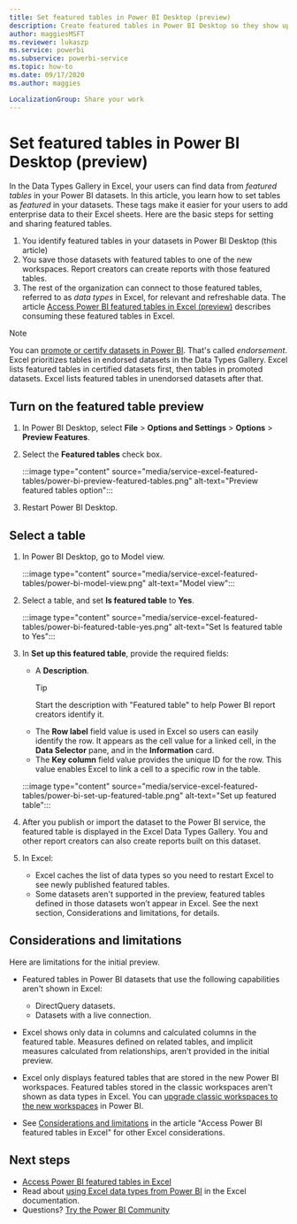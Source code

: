 ```yaml
---
title: Set featured tables in Power BI Desktop (preview)
description: Create featured tables in Power BI Desktop so they show up in the Data Types Gallery in Excel. 
author: maggiesMSFT
ms.reviewer: lukaszp
ms.service: powerbi
ms.subservice: powerbi-service
ms.topic: how-to
ms.date: 09/17/2020
ms.author: maggies

LocalizationGroup: Share your work
---
```

# Set featured tables in Power BI Desktop (preview)

In the Data Types Gallery in Excel, your users can find data from *featured tables* in your Power BI datasets. In this article, you learn how to set tables as *featured* in your datasets. These tags make it easier for your users to add enterprise data to their Excel sheets. Here are the basic steps for setting and sharing featured tables.

1. You identify featured tables in your datasets in Power BI Desktop (this article)
1. You save those datasets with featured tables to one of the new workspaces. Report creators can create reports with those featured tables. 
1. The rest of the organization can connect to those featured tables, referred to as *data types* in Excel, for relevant and refreshable data. The article [Access Power BI featured tables in Excel (preview)](service-excel-featured-tables.md) describes consuming these featured tables in Excel.

> [!NOTE]
> You can [promote or certify datasets in Power BI](../collaborate-share/service-endorse-content.md). That's called *endorsement*. Excel prioritizes tables in endorsed datasets in the Data Types Gallery. Excel lists featured tables in certified datasets first, then tables in promoted datasets. Excel lists featured tables in unendorsed datasets after that. 

## Turn on the featured table preview

1. In Power BI Desktop, select **File** > **Options and Settings** > **Options** > **Preview Features**.
2. Select the **Featured tables** check box.

    :::image type="content" source="media/service-excel-featured-tables/power-bi-preview-featured-tables.png" alt-text="Preview featured tables option":::

3. Restart Power BI Desktop.

## Select a table

1. In Power BI Desktop, go to Model view.

    :::image type="content" source="media/service-excel-featured-tables/power-bi-model-view.png" alt-text="Model view":::
 
2. Select a table, and set **Is featured table** to **Yes**.

    :::image type="content" source="media/service-excel-featured-tables/power-bi-featured-table-yes.png" alt-text="Set Is featured table to Yes":::

4. In **Set up this featured table**, provide the required fields:

    - A **Description**. 
        > [!TIP]
        > Start the description with "Featured table" to help Power BI report creators identify it.
    - The **Row label** field value is used in Excel so users can easily identify the row. It appears as the cell value for a linked cell, in the **Data Selector** pane, and in the **Information** card. 
    - The **Key column** field value provides the unique ID for the row. This value enables Excel to link a cell to a specific row in the table.

    :::image type="content" source="media/service-excel-featured-tables/power-bi-set-up-featured-table.png" alt-text="Set up featured table":::

1. After you publish or import the dataset to the Power BI service,  the featured table is displayed in the Excel Data Types Gallery. You and other report creators can also create reports built on this dataset.

1. In Excel: 
    - Excel caches the list of data types so you need to restart Excel to see newly published featured tables.
    - Some datasets aren't supported in the preview, featured tables defined in those datasets won’t appear in Excel. See the next section, Considerations and limitations, for details.

## Considerations and limitations

Here are limitations for the initial preview.

- Featured tables in Power BI datasets that use the following capabilities aren't shown in Excel:

    - DirectQuery datasets.
    - Datasets with a live connection.

- Excel shows only data in columns and calculated columns in the featured table. Measures defined on related tables, and implicit measures calculated from relationships, aren't provided in the initial preview.
- Excel only displays featured tables that are stored in the new Power BI workspaces. Featured tables stored in the classic workspaces aren't shown as data types in Excel. You can [upgrade classic workspaces to the new workspaces](service-upgrade-workspaces.md) in Power BI.
- See [Considerations and limitations](service-excel-featured-tables.md#considerations-and-limitations) in the article "Access Power BI featured tables in Excel" for other Excel considerations.

## Next steps

- [Access Power BI featured tables in Excel](service-excel-featured-tables.md)
- Read about [using Excel data types from Power BI](https://support.office.com/article/use-excel-data-types-from-power-bi-preview-cd8938ce-f963-444d-b82a-7140848241e9) in the Excel documentation.
- Questions? [Try the Power BI Community](https://community.powerbi.com/)

